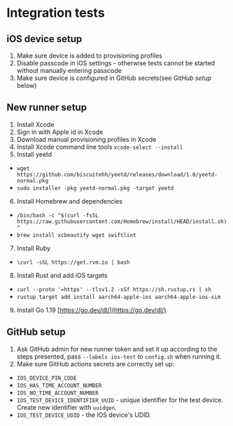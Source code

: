 # Integration tests

## iOS device setup
1. Make sure device is added to provisioning profiles
2. Disable passcode in iOS settings - otherwise tests cannot be started without manually entering passcode
3. Make sure device is configured in GitHub secrets(see *GitHub setup* below)

## New runner setup
1. Install Xcode
2. Sign in with Apple id in Xcode
3. Download manual provisioning profiles in Xcode
4. Install Xcode command line tools `xcode-select --install`
5. Install yeetd
 - `wget https://github.com/biscuitehh/yeetd/releases/download/1.0/yeetd-normal.pkg`
 - `sudo installer -pkg yeetd-normal.pkg -target yeetd`
6. Install Homebrew and dependencies
  - `/bin/bash -c "$(curl -fsSL https://raw.githubusercontent.com/Homebrew/install/HEAD/install.sh)"`
  - `brew install xcbeautify wget swiftlint`
7. Install Ruby
  - `\curl -sSL https://get.rvm.io | bash`
8. Install Rust and add iOS targets
  - `curl --proto '=https' --tlsv1.2 -sSf https://sh.rustup.rs | sh`
  - `rustup target add install aarch64-apple-ios aarch64-apple-ios-sim`
9. Install Go 1.19 [https://go.dev/dl/](https://go.dev/dl/)

## GitHub setup
1. Ask GitHub admin for new runner token and set it up according to the steps presented, pass `--labels ios-test` to `config.sh` when running it.
2. Make sure GitHub actions secrets are correctly set up:
  - `IOS_DEVICE_PIN_CODE`
  - `IOS_HAS_TIME_ACCOUNT_NUMBER`
  - `IOS_NO_TIME_ACCOUNT_NUMBER`
  - `IOS_TEST_DEVICE_IDENTIFIER_UUID` - unique identifier for the test device. Create new identifier with `uuidgen`.
  - `IOS_TEST_DEVICE_UDID` - the iOS device's UDID.
